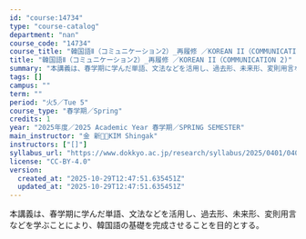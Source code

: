 ```yaml
---
id: "course:14734"
type: "course-catalog"
department: "nan"
course_code: "14734"
course_title: "韓国語Ⅱ（コミュニケーション2）_再履修 ／KOREAN II（COMMUNICATION 2)"
title: "韓国語Ⅱ（コミュニケーション2）_再履修 ／KOREAN II（COMMUNICATION 2)"
summary: "本講義は、春学期に学んだ単語、文法などを活用し、過去形、未来形、変則用言などを学ぶことにより、韓国語の基礎を完成させることを目的とする。"
tags: []
campus: ""
term: ""
period: "火5／Tue 5"
course_type: "春学期／Spring"
credits: 1
year: "2025年度／2025 Academic Year 春学期／SPRING SEMESTER"
main_instructor: "金 新／KIM Shingak"
instructors: ["[]"]
syllabus_url: "https://www.dokkyo.ac.jp/research/syllabus/2025/0401/0401_14734_ja_JP.html"
license: "CC-BY-4.0"
version:
  created_at: "2025-10-29T12:47:51.635451Z"
  updated_at: "2025-10-29T12:47:51.635451Z"
---
```

本講義は、春学期に学んだ単語、文法などを活用し、過去形、未来形、変則用言などを学ぶことにより、韓国語の基礎を完成させることを目的とする。
